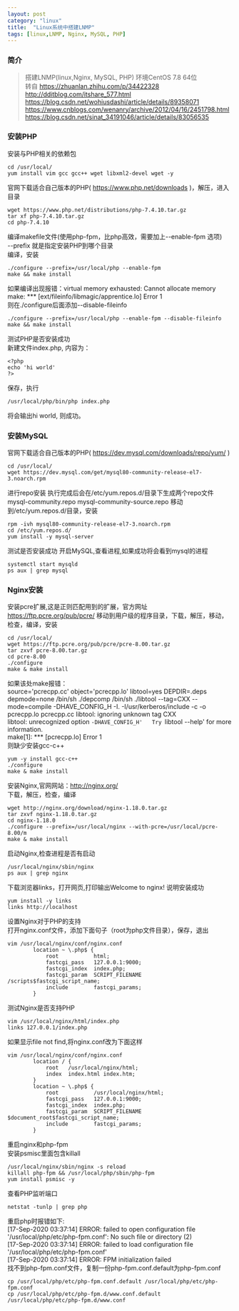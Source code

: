 ```yaml
---
layout: post
category: "linux"
title:  "Linux系统中搭建LNMP"
tags: [linux,LNMP, Nginx, MySQL, PHP]
---
```


### 简介
>搭建LNMP(linux,Nginx, MySQL, PHP)
>环境CentOS 7.8 64位  
>转自 https://zhuanlan.zhihu.com/p/34422328  
>http://dditblog.com/itshare_577.html  
>https://blog.csdn.net/wohiusdashi/article/details/89358071
>https://www.cnblogs.com/wenanry/archive/2012/04/16/2451798.html
>https://blog.csdn.net/sinat_34191046/article/details/83056535

### 安装PHP
安装与PHP相关的依赖包  
~~~
cd /usr/local/
yum install vim gcc gcc++ wget libxml2-devel wget -y
~~~
 
官网下载适合自己版本的PHP( https://www.php.net/downloads )，解压，进入目录  
~~~
wget https://www.php.net/distributions/php-7.4.10.tar.gz
tar xf php-7.4.10.tar.gz
cd php-7.4.10
~~~

编译makefile文件(使用php-fpm，比php高效，需要加上--enable-fpm 选项)  
--prefix 就是指定安装PHP到哪个目录  
编译，安装  
~~~
./configure --prefix=/usr/local/php --enable-fpm
make && make install
~~~

如果编译出现报错：virtual memory exhausted: Cannot allocate memory  
make: *** [ext/fileinfo/libmagic/apprentice.lo] Error 1  
则在./configure后面添加--disable-fileinfo
~~~
./configure --prefix=/usr/local/php --enable-fpm --disable-fileinfo
make && make install
~~~

测试PHP是否安装成功  
新建文件index.php, 内容为：
~~~
<?php
echo 'hi world'
?>
~~~
保存，执行
~~~
/usr/local/php/bin/php index.php
~~~
将会输出hi world, 则成功。

### 安装MySQL
官网下载适合自己版本的PHP( https://dev.mysql.com/downloads/repo/yum/ )
~~~
cd /usr/local/
wget https://dev.mysql.com/get/mysql80-community-release-el7-3.noarch.rpm
~~~

进行repo安装
执行完成后会在/etc/yum.repos.d/目录下生成两个repo文件mysql-community.repo mysql-community-source.repo
移动到/etc/yum.repos.d/目录，安装  
~~~
rpm -ivh mysql80-community-release-el7-3.noarch.rpm
cd /etc/yum.repos.d/
yum install -y mysql-server
~~~

测试是否安装成功
开启MySQL,查看进程,如果成功将会看到mysql的进程
~~~
systemctl start mysqld
ps aux | grep mysql
~~~

### Nginx安装
安装pcre扩展,这是正则匹配用到的扩展，官方网址 https://ftp.pcre.org/pub/pcre/
移动到用户级的程序目录，下载，解压，移动，检查，编译，安装
~~~
cd /usr/local/
wget https://ftp.pcre.org/pub/pcre/pcre-8.00.tar.gz
tar zxvf pcre-8.00.tar.gz
cd pcre-8.00
./configure
make & make install
~~~

如果该处make报错：  
source='pcrecpp.cc' object='pcrecpp.lo' libtool=yes 
        DEPDIR=.deps depmode=none /bin/sh ./depcomp 
        /bin/sh ./libtool --tag=CXX   --mode=compile  -DHAVE_CONFIG_H -I.   -I/usr/kerberos/include   -c -o pcrecpp.lo pcrecpp.cc
libtool: ignoring unknown tag CXX  
libtool: unrecognized option `-DHAVE_CONFIG_H'  
Try `libtool --help' for more information.  
make[1]: *** [pcrecpp.lo] Error 1  
则缺少安装gcc-c++  
~~~
yum -y install gcc-c++
./configure
make & make install
~~~

安装Nginx,官网网站：http://nginx.org/  
下载，解压，检查，编译  
~~~
wget http://nginx.org/download/nginx-1.18.0.tar.gz
tar zxvf nginx-1.18.0.tar.gz
cd nginx-1.18.0
./configure --prefix=/usr/local/nginx --with-pcre=/usr/local/pcre-8.00/m
make & make install
~~~

启动Nginx,检查进程是否有启动  
~~~
/usr/local/nginx/sbin/nginx 
ps aux | grep nginx
~~~

下载浏览器links，打开网页,打印输出Welcome to nginx! 说明安装成功  
~~~
yum install -y links
links http://localhost
~~~

设置Nginx对于PHP的支持  
打开nginx.conf文件，添加下面句子（root为php文件目录），保存，退出  
~~~
vim /usr/local/nginx/conf/nginx.conf
        location ~ \.php$ {
            root           html;
            fastcgi_pass   127.0.0.1:9000;
            fastcgi_index  index.php;
            fastcgi_param  SCRIPT_FILENAME  /scripts$fastcgi_script_name;
            include        fastcgi_params;
        } 
~~~

测试Nginx是否支持PHP

~~~
vim /usr/local/nginx/html/index.php
links 127.0.0.1/index.php
~~~

如果显示file not find,将nginx.conf改为下面这样
~~~
vim /usr/local/nginx/conf/nginx.conf
        location / {
            root   /usr/local/nginx/html;
            index  index.html index.htm;
        }
        location ~ \.php$ {
            root           /usr/local/nginx/html;
            fastcgi_pass   127.0.0.1:9000;
            fastcgi_index  index.php;
            fastcgi_param  SCRIPT_FILENAME  $document_root$fastcgi_script_name;
            include        fastcgi_params;
        }

~~~


重启nginx和php-fpm  
安装psmisc里面包含killall  

~~~
/usr/local/nginx/sbin/nginx -s reload
killall php-fpm && /usr/local/php/sbin/php-fpm
yum install psmisc -y
~~~

查看PHP监听端口
~~~
netstat -tunlp | grep php
~~~

重启php时报错如下:  
[17-Sep-2020 03:37:14] ERROR: failed to open configuration file '/usr/local/php/etc/php-fpm.conf': No such file or directory (2)  
[17-Sep-2020 03:37:14] ERROR: failed to load configuration file '/usr/local/php/etc/php-fpm.conf'  
[17-Sep-2020 03:37:14] ERROR: FPM initialization failed  
找不到php-fpm.conf文件，复制一份php-fpm.conf.default为php-fpm.conf  
~~~
cp /usr/local/php/etc/php-fpm.conf.default /usr/local/php/etc/php-fpm.conf
cp /usr/local/php/etc/php-fpm.d/www.conf.default  /usr/local/php/etc/php-fpm.d/www.conf
~~~

